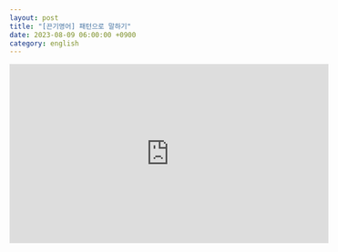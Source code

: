 ```yaml
---
layout: post
title: "[끈기영어] 패턴으로 말하기"
date: 2023-08-09 06:00:00 +0900
category: english
---
```


<iframe width="560" height="315" src="https://www.youtube.com/embed/LTodTVQNPzk" title="YouTube video player" frameborder="0" allow="accelerometer; autoplay; clipboard-write; encrypted-media; gyroscope; picture-in-picture; web-share" allowfullscreen></iframe>